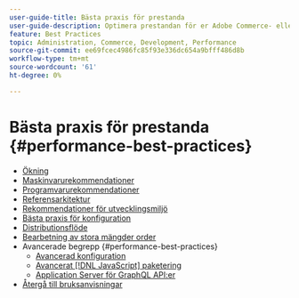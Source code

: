 ```yaml
---
user-guide-title: Bästa praxis för prestanda
user-guide-description: Optimera prestandan för er Adobe Commerce- eller Magento Open Source-driftsättning med våra rekommendationer.
feature: Best Practices
topic: Administration, Commerce, Development, Performance
source-git-commit: ee69fcec4986fc85f93e336dc654a9bfff486d8b
workflow-type: tm+mt
source-wordcount: '61'
ht-degree: 0%

---
```



# Bästa praxis för prestanda {#performance-best-practices}

- [Ökning](overview.md)
- [Maskinvarurekommendationer](hardware.md)
- [Programvarurekommendationer](software.md)
- [Referensarkitektur](reference-architecture.md)
- [Rekommendationer för utvecklingsmiljö](development-environment.md)
- [Bästa praxis för konfiguration](configuration.md)
- [Distributionsflöde](deployment-flow.md)
- [Bearbetning av stora mängder order](high-throughput-order-processing.md)
- Avancerade begrepp {#performance-best-practices}
   - [Avancerad konfiguration](advanced-setup.md)
   - [Avancerat [!DNL JavaScript] paketering](advanced-js-bundling.md)
   - [Application Server för GraphQL API:er](application-server.md)
- [Återgå till bruksanvisningar](https://experienceleague.adobe.com/docs/commerce-operations/operational-guides/home.html)
